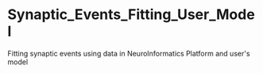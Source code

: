 # Synaptic_Events_Fitting_User_Model
Fitting synaptic events using data in NeuroInformatics Platform and user's model
